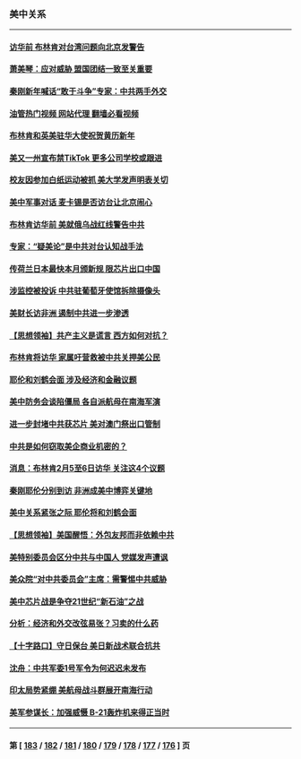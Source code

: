 ### 美中关系
---
#### [访华前 布林肯对台湾问题向北京发警告](../../pages/nf1412576/n13912607.md?01220845) 
#### [萧美琴：应对威胁 盟国团结一致至关重要](../../pages/nf1412576/n13912372.md?01220845) 
#### [秦刚新年喊话“敢于斗争”专家：中共两手外交](../../pages/nf1412576/n13911995.md?01220845) 
#### [油管热门视频 网站代理 翻墙必看视频](http://138.2.39.72:81/youtube.html?epic-marker?01220845)
#### [布林肯和英美驻华大使祝贺黄历新年](../../pages/nf1412576/n13912047.md?01220845) 
#### [美又一州宣布禁TikTok 更多公司学校或跟进](../../pages/nf1412576/n13911993.md?01220845) 
#### [校友因参加白纸运动被抓 美大学发声明表关切](../../pages/nf1412576/n13912005.md?01220845) 
#### [美中军事对话 麦卡锡是否访台让北京闹心](../../pages/nf1412576/n13912004.md?01220845) 
#### [布林肯访华前 美就俄乌战红线警告中共](../../pages/nf1412576/n13911991.md?01220845) 
#### [专家：“疑美论”是中共对台认知战手法](../../pages/nf1412576/n13910776.md?01220845) 
#### [传荷兰日本最快本月颁新规 限芯片出口中国](../../pages/nf1412576/n13911200.md?01220845) 
#### [涉监控被投诉 中共驻葡萄牙使馆拆除摄像头](../../pages/nf1412576/n13911198.md?01220845) 
#### [美财长访非洲 遏制中共进一步渗透](../../pages/nf1412576/n13911106.md?01220845) 
#### [【思想领袖】共产主义是谎言 西方如何对抗？](../../pages/nf1412576/n13879158.md?01220845) 
#### [布林肯将访华 家属吁营救被中共关押美公民](../../pages/nf1412576/n13910252.md?01220845) 
#### [耶伦和刘鹤会面 涉及经济和金融议题](../../pages/nf1412576/n13910139.md?01220845) 
#### [美中防务会谈陷僵局 各自派航母在南海军演](../../pages/nf1412576/n13909604.md?01220845) 
#### [进一步封堵中共获芯片 美对澳门祭出口管制](../../pages/nf1412576/n13909529.md?01220845) 
#### [中共是如何窃取美企商业机密的？](../../pages/nf1412576/n13908903.md?01220845) 
#### [消息：布林肯2月5至6日访华 关注这4个议题](../../pages/nf1412576/n13908748.md?01220845) 
#### [秦刚耶伦分别到访 非洲成美中博弈关键地](../../pages/nf1412576/n13908708.md?01220845) 
#### [美中关系紧张之际 耶伦将和刘鹤会面](../../pages/nf1412576/n13908554.md?01220845) 
#### [【思想领袖】美国醒悟：外包友邦而非依赖中共](../../pages/nf1412576/n13881068.md?01220845) 
#### [美特别委员会区分中共与中国人 党媒发声遭讽](../../pages/nf1412576/n13907503.md?01220845) 
#### [美众院“对中共委员会”主席：需警惕中共威胁](../../pages/nf1412576/n13907244.md?01220845) 
#### [美中芯片战是争夺21世纪“新石油”之战](../../pages/nf1412576/n13907046.md?01220845) 
#### [分析：经济和外交改弦易张？习卖的什么药](../../pages/nf1412576/n13905805.md?01220845) 
#### [【十字路口】守日保台 美日新战术联合抗共](../../pages/nf1412576/n13906919.md?01220845) 
#### [沈舟：中共军委1号军令为何迟迟未发布](../../pages/nf1412576/n13906695.md?01220845) 
#### [印太局势紧绷 美航母战斗群展开南海行动](../../pages/nf1412576/n13906661.md?01220845) 
#### [美军参谋长：加强威慑 B-21轰炸机来得正当时](../../pages/nf1412576/n13906555.md?01220845) 

---
#### 第 [ [183](./183.md?01220845) / [182](./182.md?01220845) / [181](./181.md?01220845) / [180](./180.md?01220845) / [179](./179.md?01220845) / [178](./178.md?01220845) / [177](./177.md?01220845) / [176](./176.md?01220845) ] 页
